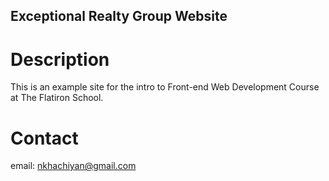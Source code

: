 Exceptional Realty Group Website
---

# Description

This is an example site for the intro to Front-end Web Development Course at The Flatiron School.

# Contact

email: nkhachiyan@gmail.com
